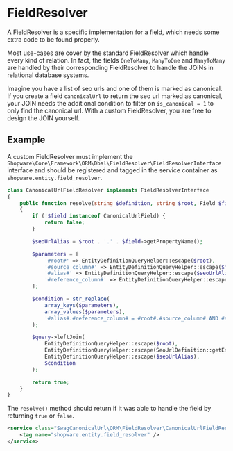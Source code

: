 # FieldResolver

A FieldResolver is a specific implementation for a field, which needs some extra code to be found properly.

Most use-cases are cover by the standard FieldResolver which handle every kind of relation.
In fact, the fields `OneToMany`, `ManyToOne` and `ManyToMany` are handled by their corresponding FieldResolver to
handle the JOINs in relational database systems.

Imagine you have a list of seo urls and one of them is marked as canonical. If you create a field `canonicalUrl` to
return the seo url marked as canonical, your JOIN needs the additional condition to filter on `is_canonical = 1` to
only find the canonical url. With a custom FieldResolver, you are free to design the JOIN yourself.

## Example

A custom FieldResolver must implement the `Shopware\Core\Framework\ORM\Dbal\FieldResolver\FieldResolverInterface`
interface and should be registered and tagged in the service container as `shopware.entity.field_resolver`.

```php
class CanonicalUrlFieldResolver implements FieldResolverInterface
{
    public function resolve(string $definition, string $root, Field $field, QueryBuilder $query, Context $context, EntityDefinitionQueryHelper $queryHelper, bool $raw): bool
    {
        if (!$field instanceof CanonicalUrlField) {
            return false;
        }

        $seoUrlAlias = $root . '.' . $field->getPropertyName();

        $parameters = [
            '#root#' => EntityDefinitionQueryHelper::escape($root),
            '#source_column#' => EntityDefinitionQueryHelper::escape($field->getStorageName()),
            '#alias#' => EntityDefinitionQueryHelper::escape($seoUrlAlias),
            '#reference_column#' => EntityDefinitionQueryHelper::escape($field->getReferenceField()),
        ];

        $condition = str_replace(
            array_keys($parameters),
            array_values($parameters),
            '#alias#.#reference_column# = #root#.#source_column# AND #alias#.is_canonical = 1'
        );

        $query->leftJoin(
            EntityDefinitionQueryHelper::escape($root),
            EntityDefinitionQueryHelper::escape(SeoUrlDefinition::getEntityName()),
            EntityDefinitionQueryHelper::escape($seoUrlAlias),
            $condition
        );

        return true;
    }
}
```

The `resolve()` method should return if it was able to handle the field by returning `true` or `false`.

```xml
<service class="SwagCanonicalUrl\ORM\FieldResolver\CanonicalUrlFieldResolver" id="SwagCanonicalUrl\ORM\FieldResolver\CanonicalUrlFieldResolver">
    <tag name="shopware.entity.field_resolver" />
</service>
```
